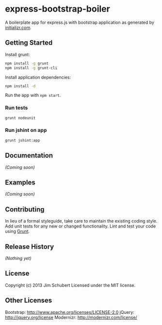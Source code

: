 # express-bootstrap-boiler

A boilerplate app for express.js with bootstrap application as generated by [initializr.com](http://www.initializr.com/).

## Getting Started
Install grunt:

```Bash
npm install -g grunt
npm install -g grunt-cli
```

Install application dependencies:

```Bash
npm install -d
```

Run the app with `npm start`.

### Run tests

```Bash
grunt nodeunit
```

### Run jshint on app

```Bash
grunt jshint:app
```

## Documentation
_(Coming soon)_

## Examples
_(Coming soon)_

## Contributing
In lieu of a formal styleguide, take care to maintain the existing coding style. Add unit tests for any new or changed functionality. Lint and test your code using [Grunt](http://gruntjs.com/).

## Release History
_(Nothing yet)_

## License
Copyright (c) 2013 Jim Schubert
Licensed under the MIT license.

## Other Licenses
Bootstrap: http://www.apache.org/licenses/LICENSE-2.0
jQuery: http://jquery.org/license
Modernizr: http://modernizr.com/license/
